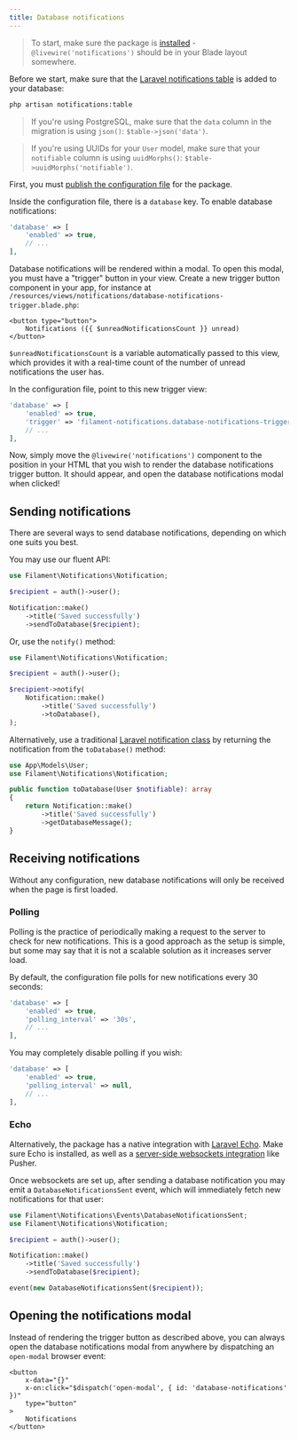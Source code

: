 ```yaml
---
title: Database notifications
---
```


> To start, make sure the package is [installed](installation) - `@livewire('notifications')` should be in your Blade layout somewhere.

Before we start, make sure that the [Laravel notifications table](https://laravel.com/docs/notifications#database-prerequisites) is added to your database:

```bash
php artisan notifications:table
```

> If you're using PostgreSQL, make sure that the `data` column in the migration is using `json()`: `$table->json('data')`.

> If you're using UUIDs for your `User` model, make sure that your `notifiable` column is using `uuidMorphs()`: `$table->uuidMorphs('notifiable')`.

First, you must [publish the configuration file](installation#publishing-configuration) for the package.

Inside the configuration file, there is a `database` key. To enable database notifications:

```php
'database' => [
    'enabled' => true,
    // ...
],
```

Database notifications will be rendered within a modal. To open this modal, you must have a "trigger" button in your view. Create a new trigger button component in your app, for instance at `/resources/views/notifications/database-notifications-trigger.blade.php`:

```blade
<button type="button">
    Notifications ({{ $unreadNotificationsCount }} unread)
</button>
```

`$unreadNotificationsCount` is a variable automatically passed to this view, which provides it with a real-time count of the number of unread notifications the user has.

In the configuration file, point to this new trigger view:

```php
'database' => [
    'enabled' => true,
    'trigger' => 'filament-notifications.database-notifications-trigger',
    // ...
],
```

Now, simply move the `@livewire('notifications')` component to the position in your HTML that you wish to render the database notifications trigger button. It should appear, and open the database notifications modal when clicked!

## Sending notifications

There are several ways to send database notifications, depending on which one suits you best.

You may use our fluent API:

```php
use Filament\Notifications\Notification;

$recipient = auth()->user();

Notification::make()
    ->title('Saved successfully')
    ->sendToDatabase($recipient);
```

Or, use the `notify()` method:

```php
use Filament\Notifications\Notification;

$recipient = auth()->user();

$recipient->notify(
    Notification::make()
        ->title('Saved successfully')
        ->toDatabase(),
);
```

Alternatively, use a traditional [Laravel notification class](https://laravel.com/docs/notifications#generating-notifications) by returning the notification from the `toDatabase()` method:

```php
use App\Models\User;
use Filament\Notifications\Notification;

public function toDatabase(User $notifiable): array
{
    return Notification::make()
        ->title('Saved successfully')
        ->getDatabaseMessage();
}
```

## Receiving notifications

Without any configuration, new database notifications will only be received when the page is first loaded.

### Polling

Polling is the practice of periodically making a request to the server to check for new notifications. This is a good approach as the setup is simple, but some may say that it is not a scalable solution as it increases server load.

By default, the configuration file polls for new notifications every 30 seconds:

```php
'database' => [
    'enabled' => true,
    'polling_interval' => '30s',
    // ...
],
```

You may completely disable polling if you wish:

```php
'database' => [
    'enabled' => true,
    'polling_interval' => null,
    // ...
],
```

### Echo

Alternatively, the package has a native integration with [Laravel Echo](https://laravel.com/docs/broadcasting#client-side-installation). Make sure Echo is installed, as well as a [server-side websockets integration](https://laravel.com/docs/broadcasting#server-side-installation) like Pusher.

Once websockets are set up, after sending a database notification you may emit a `DatabaseNotificationsSent` event, which will immediately fetch new notifications for that user:

```php
use Filament\Notifications\Events\DatabaseNotificationsSent;
use Filament\Notifications\Notification;

$recipient = auth()->user();

Notification::make()
    ->title('Saved successfully')
    ->sendToDatabase($recipient);

event(new DatabaseNotificationsSent($recipient));
```

## Opening the notifications modal

Instead of rendering the trigger button as described above, you can always open the database notifications modal from anywhere by dispatching an `open-modal` browser event:

```blade
<button
    x-data="{}"
    x-on:click="$dispatch('open-modal', { id: 'database-notifications' })"
    type="button"
>
    Notifications
</button>
```
